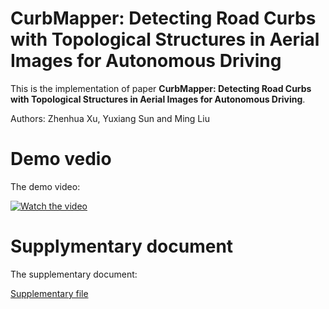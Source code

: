 # CurbMapper: Detecting Road Curbs with Topological Structures in Aerial Images for Autonomous Driving
This is the implementation of paper **CurbMapper: Detecting Road Curbs with Topological Structures in Aerial Images for Autonomous Driving**.

Authors: Zhenhua Xu, Yuxiang Sun and Ming Liu

# Demo vedio

The demo video:
 
[![Watch the video](https://img.youtube.com/vi/--gU7TIq8jM/0.jpg)](https://youtu.be/--gU7TIq8jM)

# Supplymentary document

The supplementary document:

[Supplementary file](https://github.com/TonyXuQAQ/CurbMapper/blob/master/supplementary.pdf)
